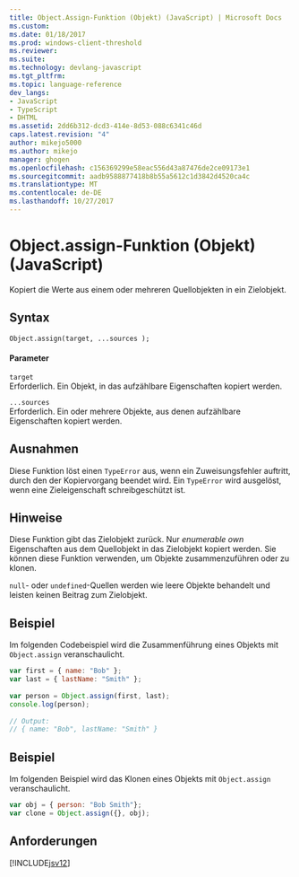 ```yaml
---
title: Object.Assign-Funktion (Objekt) (JavaScript) | Microsoft Docs
ms.custom: 
ms.date: 01/18/2017
ms.prod: windows-client-threshold
ms.reviewer: 
ms.suite: 
ms.technology: devlang-javascript
ms.tgt_pltfrm: 
ms.topic: language-reference
dev_langs:
- JavaScript
- TypeScript
- DHTML
ms.assetid: 2dd6b312-dcd3-414e-8d53-088c6341c46d
caps.latest.revision: "4"
author: mikejo5000
ms.author: mikejo
manager: ghogen
ms.openlocfilehash: c156369299e58eac556d43a87476de2ce09173e1
ms.sourcegitcommit: aadb9588877418b8b55a5612c1d3842d4520ca4c
ms.translationtype: MT
ms.contentlocale: de-DE
ms.lasthandoff: 10/27/2017
---
```

# <a name="objectassign-function-object-javascript"></a>Object.assign-Funktion (Objekt) (JavaScript)
Kopiert die Werte aus einem oder mehreren Quellobjekten in ein Zielobjekt.  
  
## <a name="syntax"></a>Syntax  
  
```  
Object.assign(target, ...sources );  
```  
  
#### <a name="parameters"></a>Parameter  
 `target`  
 Erforderlich. Ein Objekt, in das aufzählbare Eigenschaften kopiert werden.  
  
 `...sources`  
 Erforderlich. Ein oder mehrere Objekte, aus denen aufzählbare Eigenschaften kopiert werden.  
  
## <a name="exceptions"></a>Ausnahmen  
 Diese Funktion löst einen `TypeError` aus, wenn ein Zuweisungsfehler auftritt, durch den der Kopiervorgang beendet wird. Ein `TypeError` wird ausgelöst, wenn eine Zieleigenschaft schreibgeschützt ist.  
  
## <a name="remarks"></a>Hinweise  
 Diese Funktion gibt das Zielobjekt zurück. Nur *enumerable own* Eigenschaften aus dem Quellobjekt in das Zielobjekt kopiert werden. Sie können diese Funktion verwenden, um Objekte zusammenzuführen oder zu klonen.  
  
 `null`- oder `undefined`-Quellen werden wie leere Objekte behandelt und leisten keinen Beitrag zum Zielobjekt.  
  
## <a name="example"></a>Beispiel  
 Im folgenden Codebeispiel wird die Zusammenführung eines Objekts mit `Object.assign` veranschaulicht.  
  
```JavaScript  
var first = { name: "Bob" };  
var last = { lastName: "Smith" };  
  
var person = Object.assign(first, last);  
console.log(person);  
  
// Output:  
// { name: "Bob", lastName: "Smith" }   
```  
  
## <a name="example"></a>Beispiel  
 Im folgenden Beispiel wird das Klonen eines Objekts mit `Object.assign` veranschaulicht.  
  
```JavaScript  
var obj = { person: "Bob Smith"};  
var clone = Object.assign({}, obj);  
```  
  
## <a name="requirements"></a>Anforderungen  
 [!INCLUDE[jsv12](../../javascript/reference/includes/jsv12-md.md)]